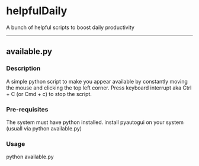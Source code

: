 # helpfulDaily

A bunch of helpful scripts to boost daily productivity


____________________________________________________________________________________________________________________________________________________________________________

## available.py
### Description
A simple python script to make you appear available by constantly moving the mouse and clicking the top left corner. Press keyboard interrupt aka Ctrl + C (or Cmd + c) to stop the script.
### Pre-requisites
The system must have python installed.
install pyautogui on your system  (usuall via python available.py)
### Usage
python available.py

